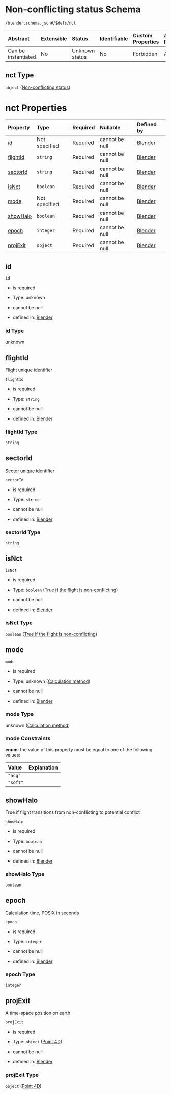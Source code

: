 # Non-conflicting status Schema

```txt
/blender.schema.json#/$defs/nct
```



| Abstract            | Extensible | Status         | Identifiable | Custom Properties | Additional Properties | Access Restrictions | Defined In                                                                              |
| :------------------ | :--------- | :------------- | :----------- | :---------------- | :-------------------- | :------------------ | :-------------------------------------------------------------------------------------- |
| Can be instantiated | No         | Unknown status | No           | Forbidden         | Allowed               | none                | [blender.schema.json\*](../../out/streaming/blender.schema.json "open original schema") |

## nct Type

`object` ([Non-conflicting status](blender-defs-non-conflicting-status.md))

# nct Properties

| Property              | Type          | Required | Nullable       | Defined by                                                                                                                                            |
| :-------------------- | :------------ | :------- | :------------- | :---------------------------------------------------------------------------------------------------------------------------------------------------- |
| [id](#id)             | Not specified | Required | cannot be null | [Blender](blender-defs-non-conflicting-status-properties-id.md "/blender.schema.json#/$defs/nct/properties/id")                                       |
| [flightId](#flightid) | `string`      | Required | cannot be null | [Blender](blender-defs-non-conflicting-status-properties-flightid.md "/blender.schema.json#/$defs/nct/properties/flightId")                           |
| [sectorId](#sectorid) | `string`      | Required | cannot be null | [Blender](blender-defs-non-conflicting-status-properties-sectorid.md "/blender.schema.json#/$defs/nct/properties/sectorId")                           |
| [isNct](#isnct)       | `boolean`     | Required | cannot be null | [Blender](blender-defs-non-conflicting-status-properties-true-if-the-flight-is-non-conflicting.md "/blender.schema.json#/$defs/nct/properties/isNct") |
| [mode](#mode)         | Not specified | Required | cannot be null | [Blender](blender-defs-non-conflicting-status-properties-calculation-method.md "/blender.schema.json#/$defs/nct/properties/mode")                     |
| [showHalo](#showhalo) | `boolean`     | Required | cannot be null | [Blender](blender-defs-non-conflicting-status-properties-showhalo.md "/blender.schema.json#/$defs/nct/properties/showHalo")                           |
| [epoch](#epoch)       | `integer`     | Required | cannot be null | [Blender](blender-defs-non-conflicting-status-properties-epoch.md "/blender.schema.json#/$defs/nct/properties/epoch")                                 |
| [projExit](#projexit) | `object`      | Required | cannot be null | [Blender](blender-defs-point-4d.md "/blender.schema.json#/$defs/nct/properties/projExit")                                                             |

## id



`id`

*   is required

*   Type: unknown

*   cannot be null

*   defined in: [Blender](blender-defs-non-conflicting-status-properties-id.md "/blender.schema.json#/$defs/nct/properties/id")

### id Type

unknown

## flightId

Flight unique identifier

`flightId`

*   is required

*   Type: `string`

*   cannot be null

*   defined in: [Blender](blender-defs-non-conflicting-status-properties-flightid.md "/blender.schema.json#/$defs/nct/properties/flightId")

### flightId Type

`string`

## sectorId

Sector unique identifier

`sectorId`

*   is required

*   Type: `string`

*   cannot be null

*   defined in: [Blender](blender-defs-non-conflicting-status-properties-sectorid.md "/blender.schema.json#/$defs/nct/properties/sectorId")

### sectorId Type

`string`

## isNct



`isNct`

*   is required

*   Type: `boolean` ([True if the flight is non-conflicting](blender-defs-non-conflicting-status-properties-true-if-the-flight-is-non-conflicting.md))

*   cannot be null

*   defined in: [Blender](blender-defs-non-conflicting-status-properties-true-if-the-flight-is-non-conflicting.md "/blender.schema.json#/$defs/nct/properties/isNct")

### isNct Type

`boolean` ([True if the flight is non-conflicting](blender-defs-non-conflicting-status-properties-true-if-the-flight-is-non-conflicting.md))

## mode



`mode`

*   is required

*   Type: unknown ([Calculation method](blender-defs-non-conflicting-status-properties-calculation-method.md))

*   cannot be null

*   defined in: [Blender](blender-defs-non-conflicting-status-properties-calculation-method.md "/blender.schema.json#/$defs/nct/properties/mode")

### mode Type

unknown ([Calculation method](blender-defs-non-conflicting-status-properties-calculation-method.md))

### mode Constraints

**enum**: the value of this property must be equal to one of the following values:

| Value    | Explanation |
| :------- | :---------- |
| `"acg"`  |             |
| `"soft"` |             |

## showHalo

True if flight transitions from non-conflicting to potential conflict

`showHalo`

*   is required

*   Type: `boolean`

*   cannot be null

*   defined in: [Blender](blender-defs-non-conflicting-status-properties-showhalo.md "/blender.schema.json#/$defs/nct/properties/showHalo")

### showHalo Type

`boolean`

## epoch

Calculation time, POSIX in seconds

`epoch`

*   is required

*   Type: `integer`

*   cannot be null

*   defined in: [Blender](blender-defs-non-conflicting-status-properties-epoch.md "/blender.schema.json#/$defs/nct/properties/epoch")

### epoch Type

`integer`

## projExit

A time-space position on earth

`projExit`

*   is required

*   Type: `object` ([Point 4D](blender-defs-point-4d.md))

*   cannot be null

*   defined in: [Blender](blender-defs-point-4d.md "/blender.schema.json#/$defs/nct/properties/projExit")

### projExit Type

`object` ([Point 4D](blender-defs-point-4d.md))
